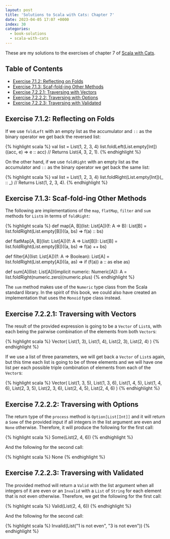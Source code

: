 ```yaml
---
layout: post
title: 'Solutions to Scala with Cats: Chapter 7'
date: 2023-04-05 17:07 +0000
index: 30
categories:
  - book-solutions
  - scala-with-cats
---
```


These are my solutions to the exercises of chapter 7 of [Scala with
Cats][scala-with-cats].

[scala-with-cats]: https://www.scalawithcats.com/

## Table of Contents

- [Exercise 7.1.2: Reflecting on Folds](#exercise-712-reflecting-on-folds)
- [Exercise 7.1.3: Scaf-fold-ing Other Methods](#exercise-713-scaf-fold-ing-other-methods)
- [Exercise 7.2.2.1: Traversing with Vectors](#exercise-7221-traversing-with-vectors)
- [Exercise 7.2.2.2: Traversing with Options](#exercise-7222-traversing-with-options)
- [Exercise 7.2.2.3: Traversing with Validated](#exercise-7223-traversing-with-validated)

## Exercise 7.1.2: Reflecting on Folds

If we use `foldLeft` with an empty list as the accumulator and `::` as the
binary operator we get back the reversed list:

{% highlight scala %}
val list = List(1, 2, 3, 4)
list.foldLeft(List.empty[Int])((acc, e) => e :: acc)
// Returns List(4, 3, 2, 1).
{% endhighlight %}

On the other hand, if we use `foldRight` with an empty list as the accumulator
and `::` as the binary operator we get back the same list:

{% highlight scala %}
val list = List(1, 2, 3, 4)
list.foldRight(List.empty[Int])(_ :: _)
// Returns List(1, 2, 3, 4).
{% endhighlight %}

## Exercise 7.1.3: Scaf-fold-ing Other Methods

The following are implementations of the `map`, `flatMap`, `filter` and `sum`
methods for `List`s in terms of `foldRight`:

{% highlight scala %}
def map[A, B](list: List[A])(f: A => B): List[B] =
  list.foldRight(List.empty[B])((a, bs) => f(a) :: bs)

def flatMap[A, B](list: List[A])(f: A => List[B]): List[B] =
  list.foldRight(List.empty[B])((a, bs) => f(a) ++ bs)

def filter[A](list: List[A])(f: A => Boolean): List[A] =
  list.foldRight(List.empty[A])((a, as) => if (f(a)) a :: as else as)

def sum[A](list: List[A])(implicit numeric: Numeric[A]): A =
  list.foldRight(numeric.zero)(numeric.plus)
{% endhighlight %}

The `sum` method makes use of the `Numeric` type class from the Scala standard
library. In the spirit of this book, we could also have created an
implementation that uses the `Monoid` type class instead.

## Exercise 7.2.2.1: Traversing with Vectors

The result of the provided expression is going to be a `Vector` of `List`s, with
each being the pairwise combination of the elements from both `Vector`s:

{% highlight scala %}
Vector(
  List(1, 3),
  List(1, 4),
  List(2, 3),
  List(2, 4)
)
{% endhighlight %}

If we use a list of three parameters, we will get back a `Vector` of `List`s
again, but this time each list is going to be of three elements and we will have
one list per each possible triple combination of elements from each of the
`Vector`s:

{% highlight scala %}
Vector(
  List(1, 3, 5),
  List(1, 3, 6),
  List(1, 4, 5),
  List(1, 4, 6),
  List(2, 3, 5),
  List(2, 3, 6),
  List(2, 4, 5),
  List(2, 4, 6)
)
{% endhighlight %}

## Exercise 7.2.2.2: Traversing with Options

The return type of the `process` method is `Option[List[Int]]` and it will
return a `Some` of the provided input if all integers in the list argument are
even and `None` otherwise. Therefore, it will produce the following for the
first call:

{% highlight scala %}
Some(List(2, 4, 6))
{% endhighlight %}

And the following for the second call:

{% highlight scala %}
None
{% endhighlight %}

## Exercise 7.2.2.3: Traversing with Validated

The provided method will return a `Valid` with the list argument when all
integers of it are even or an `Invalid` with a `List` of `String` for each
element that is not even otherwise. Therefore, we get the following for the
first call:

{% highlight scala %}
Valid(List(2, 4, 6))
{% endhighlight %}

And the following for the second call:

{% highlight scala %}
Invalid(List("1 is not even", "3 is not even"))
{% endhighlight %}
